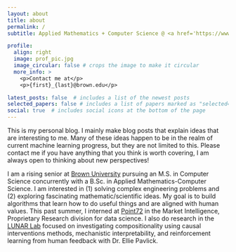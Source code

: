 ```yaml
---
layout: about
title: about
permalink: /
subtitle: Applied Mathematics + Computer Science @ <a href='https://www.brown.edu/'>Brown</a>

profile:
  align: right
  image: prof_pic.jpg
  image_circular: false # crops the image to make it circular
  more_info: >
    <p>Contact me at</p>
    <p>{first}_{last}@brown.edu</p>

latest_posts: false  # includes a list of the newest posts
selected_papers: false # includes a list of papers marked as "selected={true}"
social: true  # includes social icons at the bottom of the page
---
```


This is my personal blog. I mainly make blog posts that explain ideas that are interesting to me. Many of these ideas happen to be in the realm of current machine learning progress, but they are not limited to this. Please contact me if you have anything that you think is worth covering, I am always open to thinking about new perspectives!

I am a rising senior at [Brown University](https://www.brown.edu/) pursuing an M.S. in Computer Science concurrently with a B.Sc. in Applied Mathematics-Computer Science. I am interested in (1) solving complex engineering problems and (2) exploring fascinating mathematic/scientific ideas. My goal is to build algorithms that learn how to do useful things and are aligned with human values. This past summer, I interned at [Point72](https://point72.com/) in the Market Intelligence, Proprietary Research division for data science. I also do research in the [LUNAR Lab](https://lunar.cs.brown.edu/) focused on investigating compositionality using causal interventions methods, mechanistic interpretability, and reinforcement learning from human feedback with Dr. Ellie Pavlick.
